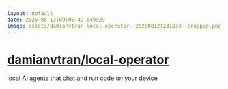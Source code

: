 ```yaml
---
layout: default
date: 2025-08-13T09:06:49.649929
image: assets/damianvtran_local-operator--20250812T231833--cropped.png
---
```


# [damianvtran/local-operator](https://github.com/damianvtran/local-operator)

local AI agents that chat and run code on your device
